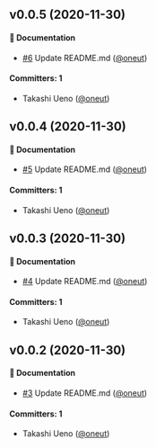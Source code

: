 
## v0.0.5 (2020-11-30)

#### :memo: Documentation
* [#6](https://github.com/oneut/changelog-test/pull/6) Update README.md ([@oneut](https://github.com/oneut))

#### Committers: 1
- Takashi Ueno ([@oneut](https://github.com/oneut))

## v0.0.4 (2020-11-30)

#### :memo: Documentation
* [#5](https://github.com/oneut/changelog-test/pull/5) Update README.md ([@oneut](https://github.com/oneut))

#### Committers: 1
- Takashi Ueno ([@oneut](https://github.com/oneut))

## v0.0.3 (2020-11-30)

#### :memo: Documentation
* [#4](https://github.com/oneut/changelog-test/pull/4) Update README.md ([@oneut](https://github.com/oneut))

#### Committers: 1
- Takashi Ueno ([@oneut](https://github.com/oneut))

## v0.0.2 (2020-11-30)

#### :memo: Documentation
* [#3](https://github.com/oneut/changelog-test/pull/3) Update README.md ([@oneut](https://github.com/oneut))

#### Committers: 1
- Takashi Ueno ([@oneut](https://github.com/oneut))
